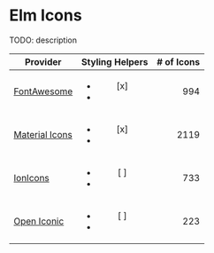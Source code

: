 
# Elm Icons

TODO: description

| Provider           | Styling Helpers      | # of Icons |
| ------------------ |:--------------------:| ----------:|
| [FontAwesome]()    | <ul><li>[x]</li><li> |        994 |
| [Material Icons]() | <ul><li>[x]</li><li> |       2119 |
| [IonIcons]()       | <ul><li>[ ]</li><li> |        733 |
| [Open Iconic]()    | <ul><li>[ ]</li><li> |        223 |

